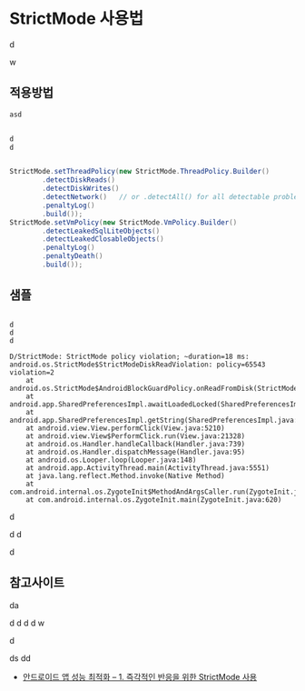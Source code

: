 # StrictMode 사용법

d

w


## 적용방법
```JAVA
asd


d
d


StrictMode.setThreadPolicy(new StrictMode.ThreadPolicy.Builder()
        .detectDiskReads()
        .detectDiskWrites()
        .detectNetwork()   // or .detectAll() for all detectable problems
        .penaltyLog()
        .build());
StrictMode.setVmPolicy(new StrictMode.VmPolicy.Builder()
        .detectLeakedSqlLiteObjects()
        .detectLeakedClosableObjects()
        .penaltyLog()
        .penaltyDeath()
        .build());
```

## 샘플
```

d
d
d

D/StrictMode: StrictMode policy violation; ~duration=18 ms: android.os.StrictMode$StrictModeDiskReadViolation: policy=65543 violation=2
    at android.os.StrictMode$AndroidBlockGuardPolicy.onReadFromDisk(StrictMode.java:1263)
    at android.app.SharedPreferencesImpl.awaitLoadedLocked(SharedPreferencesImpl.java:203)
    at android.app.SharedPreferencesImpl.getString(SharedPreferencesImpl.java:224)
    at android.view.View.performClick(View.java:5210)
    at android.view.View$PerformClick.run(View.java:21328)
    at android.os.Handler.handleCallback(Handler.java:739)
    at android.os.Handler.dispatchMessage(Handler.java:95)
    at android.os.Looper.loop(Looper.java:148)
    at android.app.ActivityThread.main(ActivityThread.java:5551)
    at java.lang.reflect.Method.invoke(Native Method)
    at com.android.internal.os.ZygoteInit$MethodAndArgsCaller.run(ZygoteInit.java:730)
    at com.android.internal.os.ZygoteInit.main(ZygoteInit.java:620)
```

d

d
d

d

## 참고사이트

da

d
d
d
d
w

d


ds
dd



* [안드로이드 앱 성능 최적화 – 1. 즉각적인 반응을 위한 StrictMode 사용](http://www.kmshack.kr/2013/04/%EC%95%88%EB%93%9C%EB%A1%9C%EC%9D%B4%EB%93%9C-%EC%95%B1-%EC%84%B1%EB%8A%A5-%EC%B5%9C%EC%A0%81%ED%99%94-1-%EC%A6%89%EA%B0%81%EC%A0%81%EC%9D%B8-%EB%B0%98%EC%9D%91%EC%9D%84-%EC%9C%84%ED%95%9C-strictmode/)
